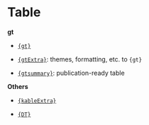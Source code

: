 # Table

**gt**

- [`{gt}`](https://gt.rstudio.com)

- [`{gtExtra}`](https://jthomasmock.github.io/gtExtras/): themes, formatting, etc. to `{gt}`

- [`{gtsummary}`](https://www.danieldsjoberg.com/gtsummary/): publication-ready table

**Others**

- [`{kableExtra}`](https://haozhu233.github.io/kableExtra/)

- [`{DT}`](https://rstudio.github.io/DT/)


